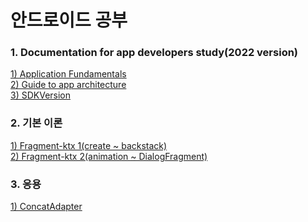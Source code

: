 # 안드로이드 공부
### 1. Documentation for app developers study(2022 version)
[1) Application Fundamentals](https://github.com/justbydev/Android/blob/main/Documentation%20for%20app%20developers/AppFundamentals.md)<br>
[2) Guide to app architecture](https://github.com/justbydev/Android/blob/main/Documentation%20for%20app%20developers/AppArchitecture.md)<br>
[3) SDKVersion](https://github.com/justbydev/Android/blob/main/Documentation%20for%20app%20developers/sdkversion.md)<br>
### 2. 기본 이론
[1) Fragment-ktx 1(create ~ backstack)](https://github.com/justbydev/Android/blob/main/Theory/Fragment1.md)<br>
[2) Fragment-ktx 2(animation ~ DialogFragment)](https://github.com/justbydev/Android/blob/main/Theory/Fragment2.md)
### 3. 응용
[1) ConcatAdapter](https://github.com/justbydev/Android/blob/main/Application/ConcatAdapter.md)
